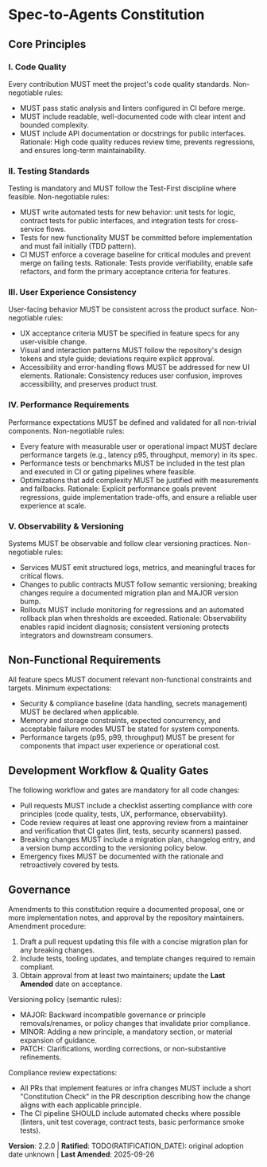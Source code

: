 <!--
Sync Impact Report
- Version change: 2.1.1 → 2.2.0
- Modified / Added principles:
  - [I] Code Quality → added
  - [II] Testing Standards → added
  - [III] User Experience Consistency → added
  - [IV] Performance Requirements → added
  - [V] Observability & Versioning → reframed
- Added sections:
  - Non-Functional Requirements
  - Development Workflow & Quality Gates
- Removed sections: none
- Templates requiring updates:
  - .specify/templates/plan-template.md ✅ updated
  - .specify/templates/spec-template.md ✅ updated
  - .specify/templates/tasks-template.md ✅ updated
  - .specify/templates/agent-file-template.md ✅ updated
- Follow-up TODOs:
  - RATIFICATION_DATE: TODO (official original ratification date unknown)
--> 

# Spec-to-Agents Constitution

## Core Principles

### I. Code Quality
Every contribution MUST meet the project's code quality standards. Non-negotiable rules:
- MUST pass static analysis and linters configured in CI before merge.
- MUST include readable, well-documented code with clear intent and bounded complexity.
- MUST include API documentation or docstrings for public interfaces.
Rationale: High code quality reduces review time, prevents regressions, and ensures long-term maintainability.

### II. Testing Standards
Testing is mandatory and MUST follow the Test-First discipline where feasible. Non-negotiable rules:
- MUST write automated tests for new behavior: unit tests for logic, contract tests for public interfaces, and integration tests for cross-service flows.
- Tests for new functionality MUST be committed before implementation and must fail initially (TDD pattern).
- CI MUST enforce a coverage baseline for critical modules and prevent merge on failing tests.
Rationale: Tests provide verifiability, enable safe refactors, and form the primary acceptance criteria for features.

### III. User Experience Consistency
User-facing behavior MUST be consistent across the product surface. Non-negotiable rules:
- UX acceptance criteria MUST be specified in feature specs for any user-visible change.
- Visual and interaction patterns MUST follow the repository's design tokens and style guide; deviations require explicit approval.
- Accessibility and error-handling flows MUST be addressed for new UI elements.
Rationale: Consistency reduces user confusion, improves accessibility, and preserves product trust.

### IV. Performance Requirements
Performance expectations MUST be defined and validated for all non-trivial components. Non-negotiable rules:
- Every feature with measurable user or operational impact MUST declare performance targets (e.g., latency p95, throughput, memory) in its spec.
- Performance tests or benchmarks MUST be included in the test plan and executed in CI or gating pipelines where feasible.
- Optimizations that add complexity MUST be justified with measurements and fallbacks.
Rationale: Explicit performance goals prevent regressions, guide implementation trade-offs, and ensure a reliable user experience at scale.

### V. Observability & Versioning
Systems MUST be observable and follow clear versioning practices. Non-negotiable rules:
- Services MUST emit structured logs, metrics, and meaningful traces for critical flows.
- Changes to public contracts MUST follow semantic versioning; breaking changes require a documented migration plan and MAJOR version bump.
- Rollouts MUST include monitoring for regressions and an automated rollback plan when thresholds are exceeded.
Rationale: Observability enables rapid incident diagnosis; consistent versioning protects integrators and downstream consumers.

## Non-Functional Requirements
All feature specs MUST document relevant non-functional constraints and targets. Minimum expectations:
- Security & compliance baseline (data handling, secrets management) MUST be declared when applicable.
- Memory and storage constraints, expected concurrency, and acceptable failure modes MUST be stated for system components.
- Performance targets (p95, p99, throughput) MUST be present for components that impact user experience or operational cost.

## Development Workflow & Quality Gates
The following workflow and gates are mandatory for all code changes:
- Pull requests MUST include a checklist asserting compliance with core principles (code quality, tests, UX, performance, observability).
- Code review requires at least one approving review from a maintainer and verification that CI gates (lint, tests, security scanners) passed.
- Breaking changes MUST include a migration plan, changelog entry, and a version bump according to the versioning policy below.
- Emergency fixes MUST be documented with the rationale and retroactively covered by tests.

## Governance
Amendments to this constitution require a documented proposal, one or more implementation notes, and approval by the repository maintainers. Amendment procedure:
1. Draft a pull request updating this file with a concise migration plan for any breaking changes.
2. Include tests, tooling updates, and template changes required to remain compliant.
3. Obtain approval from at least two maintainers; update the **Last Amended** date on acceptance.

Versioning policy (semantic rules):
- MAJOR: Backward incompatible governance or principle removals/renames, or policy changes that invalidate prior compliance.
- MINOR: Adding a new principle, a mandatory section, or material expansion of guidance.
- PATCH: Clarifications, wording corrections, or non-substantive refinements.

Compliance review expectations:
- All PRs that implement features or infra changes MUST include a short "Constitution Check" in the PR description describing how the change aligns with each applicable principle.
- The CI pipeline SHOULD include automated checks where possible (linters, unit test coverage, contract tests, basic performance smoke tests).

**Version**: 2.2.0 | **Ratified**: TODO(RATIFICATION_DATE): original adoption date unknown | **Last Amended**: 2025-09-26